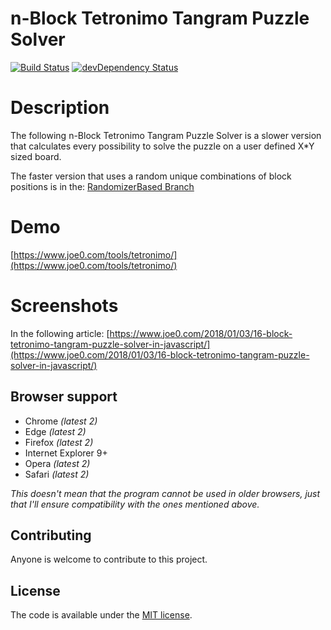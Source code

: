 # n-Block Tetronimo Tangram Puzzle Solver

[![Build Status](https://travis-ci.org/h5bp/html5-boilerplate.svg)](https://travis-ci.org/h5bp/html5-boilerplate)
[![devDependency Status](https://david-dm.org/h5bp/html5-boilerplate/dev-status.svg)](https://david-dm.org/h5bp/html5-boilerplate#info=devDependencies)

# Description
The following n-Block Tetronimo Tangram Puzzle Solver is a slower version that calculates every possibility to solve the puzzle on a user defined X*Y sized board.

The faster version that uses a random unique combinations of block positions is in the: [RandomizerBased Branch](https://github.com/JozefJarosciak/TetronimoPuzzleSolver/tree/RandomizerBased)

# Demo
[https://www.joe0.com/tools/tetronimo/](https://www.joe0.com/tools/tetronimo/)

# Screenshots
In the following article:
[https://www.joe0.com/2018/01/03/16-block-tetronimo-tangram-puzzle-solver-in-javascript/](https://www.joe0.com/2018/01/03/16-block-tetronimo-tangram-puzzle-solver-in-javascript/)

## Browser support

* Chrome *(latest 2)*
* Edge *(latest 2)*
* Firefox *(latest 2)*
* Internet Explorer 9+
* Opera *(latest 2)*
* Safari *(latest 2)*

*This doesn't mean that the program cannot be used in older browsers,
just that I'll ensure compatibility with the ones mentioned above.*

## Contributing

Anyone is welcome to contribute to this project.

## License

The code is available under the [MIT license](LICENSE.txt).
